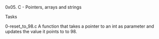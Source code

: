 0x05. C - Pointers, arrays and strings

Tasks

0-reset_to_98.c A function that takes a pointer to an int as parameter and updates the value it points to to 98.
